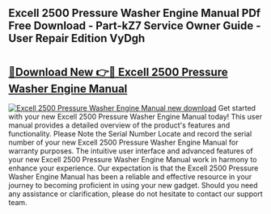## Excell 2500 Pressure Washer Engine Manual PDf Free Download - Part-kZ7 Service Owner Guide - User Repair Edition VyDgh

# <h2><a href="http://bc66306.oget.top/?id=Excell+2500+Pressure+Washer+Engine+Manual">🔗Download New 👉🔴 Excell 2500 Pressure Washer Engine Manual</a></h2>

[![Excell 2500 Pressure Washer Engine Manual new download](https://i.imgur.com/5g1atiW.png)](http://bc66306.oget.top/?id=Excell+2500+Pressure+Washer+Engine+Manual)
Get started with your new Excell 2500 Pressure Washer Engine Manual today! This user manual provides a detailed overview of the product's features and functionality. Please Note the Serial Number Locate and record the serial number of your new Excell 2500 Pressure Washer Engine Manual for warranty purposes. The intuitive user interface and advanced features of your new Excell 2500 Pressure Washer Engine Manual work in harmony to enhance your experience. Our expectation is that the Excell 2500 Pressure Washer Engine Manual has been a reliable and effective resource in your journey to becoming proficient in using your new gadget. Should you need any assistance or clarification, please do not hesitate to contact our support team.
